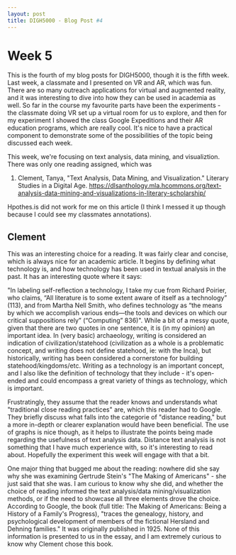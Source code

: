 ```yaml
---
layout: post
title: DIGH5000 - Blog Post #4
---
```

# Week 5 #
This is the fourth of my blog posts for DIGH5000, though it is the fifth week. Last week, a classmate and I presented on VR and AR, which was fun. There are so many outreach applications for virtual and augmented reality, and it was interesting to dive into how they can be used in academia as well. So far in the course my favourite parts have been the experiments - the classmate doing VR set up a virtual room for us to explore, and then for my experiment I showed the class Google Expeditions and their AR education programs, which are really cool. It's nice to have a practical component to demonstrate some of the possibilities of the topic being discussed each week.

This week, we're focusing on text analysis, data mining, and visualiztion. There was only one reading assigned, which was 

1. Clement, Tanya, "Text Analysis, Data Mining, and Visualization." Literary Studies in a Digital Age. https://dlsanthology.mla.hcommons.org/text-analysis-data-mining-and-visualizations-in-literary-scholarship/

Hpothes.is did not work for me on this article (I think I messed it up though because I could see my classmates annotations).

## Clement ##
This was an interesting choice for a reading. It was fairly clear and concise, which is always nice for an academic article. It begins by defining what technology is, and how technology has been used in textual analysis in the past. It has an interesting quote where it says:

"In labeling self-reflection a technology, I take my cue from Richard Poirier, who claims, “All literature is to some extent aware of itself as a technology” (113), and from Martha Nell Smith, who defines technology as “the means by which we accomplish various ends—the tools and devices on which our critical suppositions rely” (“Computing” 836)". While a bit of a messy quote, given that there are two quotes in one sentence, it is (in my opinion) an important idea. In (very basic) archaeology, writing is considered an indication of civilization/statehood (civilization as a whole is a problematic concept, and writing does not define statehood, ie: with the Inca), but historically, writing has been considered a cornerstone for building statehood/kingdoms/etc. Writing as a technology is an important concept, and I also like the definition of technology that they include - it's open-ended and could encompass a great variety of things as technology, which is important.

Frustratingly, they assume that the reader knows and understands what "traditional close reading practices" are, which this reader had to Google. They briefly discuss what falls into the categorie of "distance reading," but a more in-depth or clearer explanation would have been beneficial. The use of graphs is nice though, as it helps to illustrate the points being made regarding the usefulness of text analysis data. Distance text analysis is not something that I have much experience with, so it's interesting to read about. Hopefully the experiment this week will engage with that a bit.

One major thing that bugged me about the reading: nowhere did she say why she was examining Gertrude Stein's "The Making of Americans" - she just said that she was. I am curious to know why she did, and whether the choice of reading informed the text analysis/data mining/visualization methods, or if the need to showcase all three elements drove the choice. According to Google, the book (full title: The Making of Americans: Being a History of a Family's Progress), "traces the genealogy, history, and psychological development of members of the fictional Hersland and Dehning families." It was originally published in 1925. None of this information is presented to us in the essay, and I am extremely curious to know why Clement chose this book.


